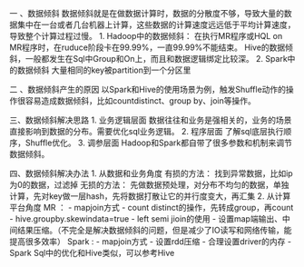 一 、数据倾斜
    数据倾斜就是在做数据计算时，数据的分散度不够，导致大量的数据集中在一台或者几台机器上计算，这些数据的计算速度远远低于平均计算速度，导致整个计算过程过慢。
    1. Hadoop中的数据倾斜：
    在执行MR程序或HQL on MR程序时，在ruduce阶段卡在99.99%，一直99.99%不能结束。 
    Hive的数据倾斜，一般都发生在Sql中Group和On上，而且和数据逻辑绑定比较深。
    2. Spark中的数据倾斜
    大量相同的key被partition到一个分区里
    
二 、数据倾斜产生的原因 
    以Spark和Hive的使用场景为例，触发Shuffle动作的操作很容易造成数据倾斜，比如countdistinct、group by、join等操作。

三、数据倾斜解决思路
    1. 业务逻辑层面
    数据往往和业务是强相关的，业务的场景直接影响到数据的分布。需要优化sql业务逻辑。
    2. 程序层面
    了解sql底层执行顺序，Shuffle优化。
    3. 调参层面
    Hadoop和Spark都自带了很多参数和机制来调节数据倾斜。

四、数据倾斜解决办法
    1. 从数据和业务角度
    有损的方法： 找到异常数据，比如ip为0的数据，过滤掉
    无损的方法： 先做数据预处理，对分布不均匀的数据，单独计算，先对key做一层hash，先将数据打散让它的并行度变大，再汇集
    2. 从计算平台角度
    MR ： 
    - mapjoin方式 
    - count distinct的操作，先转成group，再count 
    - hive.groupby.skewindata=true 
    - left semi jioin的使用 
    - 设置map端输出、中间结果压缩。（不完全是解决数据倾斜的问题，但是减少了IO读写和网络传输，能提高很多效率）
    Spark :
    - mapjoin方式 
    - 设置rdd压缩 
    - 合理设置driver的内存 
    - Spark Sql中的优化和Hive类似，可以参考Hive




